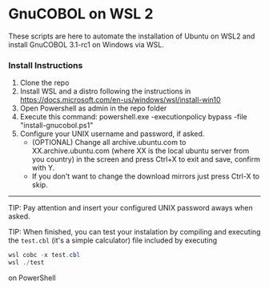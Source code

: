 # GnuCOBOL on WSL 2

These scripts are here to automate the installation of Ubuntu on WSL2 and install GnuCOBOL 3.1-rc1 on Windows via WSL.

### Install Instructions
1. Clone the repo
2. Install WSL and a distro following the instructions in https://docs.microsoft.com/en-us/windows/wsl/install-win10
3. Open Powershell as admin in the repo folder
4. Execute this command: powershell.exe -executionpolicy bypass -file "install-gnucobol.ps1"
5. Configure your UNIX username and password, if asked.
	- (OPTIONAL) Change all archive.ubuntu.com to XX.archive.ubuntu.com (where XX is the local ubuntu server from you country) in the screen and press Ctrl+X to exit and save, confirm with Y.
	- If you don't want to change the download mirrors just press Ctrl-X to skip.

---

TIP: Pay attention and insert your configured UNIX password aways when asked.

TIP: When finished, you can test your instalation by compiling and executing the `test.cbl` (it's a simple calculator) file included by executing
```PowerShell
wsl cobc -x test.cbl
wsl ./test
```
on PowerShell
